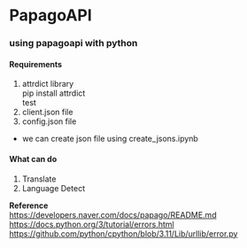# PapagoAPI
### using papagoapi with python

#### Requirements 
1. attrdict library   
    pip install attrdict   
    test    
2. client.json file 
3. config.json file 

* we can create json file using create_jsons.ipynb

#### What can do 
1. Translate 
2. Language Detect   
   
   
**Reference**   
https://developers.naver.com/docs/papago/README.md   
https://docs.python.org/3/tutorial/errors.html   
https://github.com/python/cpython/blob/3.11/Lib/urllib/error.py
